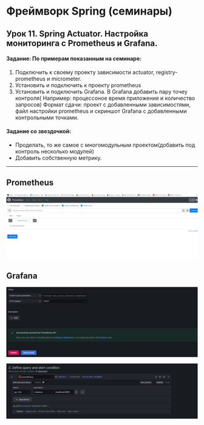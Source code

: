 # Фреймворк Spring (семинары)
## Урок 11. Spring Actuator. Настройка мониторинга с Prometheus и Grafana.
#### Задание: По примерам показанным на семинаре:
1) Подключить к своему проекту зависимости actuator, registry-prometheus и micrometer.
2) Установить и подключить к проекту prometheus
3) Установить и подключить Grafana. В Grafana добавить пару точеу контроля( Например: процессоное время приложения и количество запросов)
   Формат сдачи: проект с добавленными зависимостями, файл настройки prometheus и скриншот Grafana с добавленными контрольными точками.
#### Задание со звездочкой:
- Проделать, то же самое с многомодульным проектом(добавить под контроль несколько модулей)
- Добавить собственную метрику.

- --
## Prometheus
![prometheus.jpg](..%2Fprometheus.jpg)

## Grafana
![grafana.jpg](..%2Fgrafana.jpg)

![grafana2.jpg](..%2Fgrafana2.jpg)
